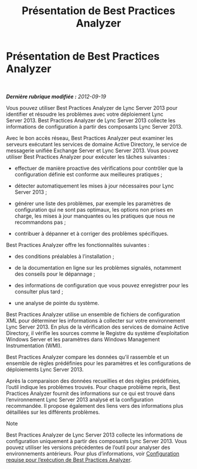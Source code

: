 ﻿---
title: Présentation de Best Practices Analyzer
TOCTitle: Présentation de Best Practices Analyzer
ms:assetid: c5fcaa05-eb1c-4092-90ad-177b127e795b
ms:mtpsurl: https://technet.microsoft.com/fr-fr/library/Gg591349(v=OCS.15)
ms:contentKeyID: 49298812
ms.date: 05/20/2016
mtps_version: v=OCS.15
ms.translationtype: HT
---

# Présentation de Best Practices Analyzer

 

_**Dernière rubrique modifiée :** 2012-09-19_

Vous pouvez utiliser Best Practices Analyzer de Lync Server 2013 pour identifier et résoudre les problèmes avec votre déploiement Lync Server 2013. Best Practices Analyzer de Lync Server 2013 collecte les informations de configuration à partir des composants Lync Server 2013.

Avec le bon accès réseau, Best Practices Analyzer peut examiner les serveurs exécutant les services de domaine Active Directory, le service de messagerie unifiée Exchange Server et Lync Server 2013. Vous pouvez utiliser Best Practices Analyzer pour exécuter les tâches suivantes :

  - effectuer de manière proactive des vérifications pour contrôler que la configuration définie est conforme aux meilleures pratiques ;

  - détecter automatiquement les mises à jour nécessaires pour Lync Server 2013 ;

  - générer une liste des problèmes, par exemple les paramètres de configuration qui ne sont pas optimaux, les options non prises en charge, les mises à jour manquantes ou les pratiques que nous ne recommandons pas ;

  - contribuer à dépanner et à corriger des problèmes spécifiques.

Best Practices Analyzer offre les fonctionnalités suivantes :

  - des conditions préalables à l’installation ;

  - de la documentation en ligne sur les problèmes signalés, notamment des conseils pour le dépannage ;

  - des informations de configuration que vous pouvez enregistrer pour les consulter plus tard ;

  - une analyse de pointe du système.

Best Practices Analyzer utilise un ensemble de fichiers de configuration XML pour déterminer les informations à collecter sur votre environnement Lync Server 2013. En plus de la vérification des services de domaine Active Directory, il vérifie les sources comme le Registre du système d’exploitation Windows Server et les paramètres dans Windows Management Instrumentation (WMI).

Best Practices Analyzer compare les données qu’il rassemble et un ensemble de règles prédéfinies pour les paramètres et les configurations de déploiements Lync Server 2013.

Après la comparaison des données recueillies et des règles prédéfinies, l’outil indique les problèmes trouvés. Pour chaque problème repris, Best Practices Analyzer fournit des informations sur ce qui est trouvé dans l’environnement Lync Server 2013 analysé et la configuration recommandée. Il propose également des liens vers des informations plus détaillées sur les différents problèmes.

> [!note]  
> Best Practices Analyzer de Lync Server 2013 collecte les informations de configuration uniquement à partir des composants Lync Server 2013. Vous pouvez utiliser les versions précédentes de l’outil pour analyser des environnements antérieurs. Pour plus d’informations, voir <a href="lync-server-2013-requirements-for-running-best-practices-analyzer.md">Configuration requise pour l’exécution de Best Practices Analyzer</a>.
